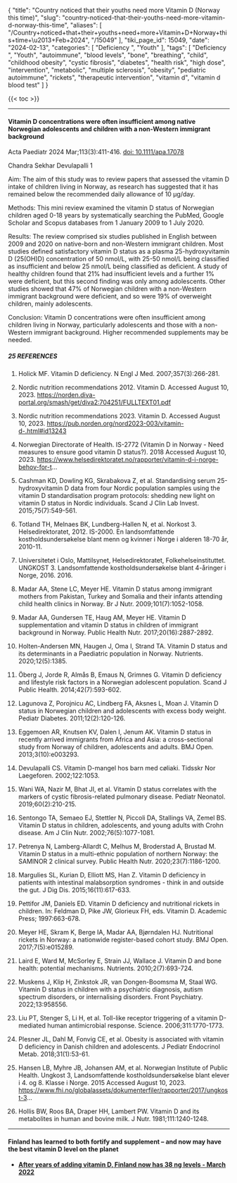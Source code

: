 {
    "title": "Country noticed that their youths need more Vitamin D (Norway this time)",
    "slug": "country-noticed-that-their-youths-need-more-vitamin-d-norway-this-time",
    "aliases": [
        "/Country+noticed+that+their+youths+need+more+Vitamin+D+Norway+this+time+\u2013+Feb+2024",
        "/15049"
    ],
    "tiki_page_id": 15049,
    "date": "2024-02-13",
    "categories": [
        "Deficiency ",
        "Youth"
    ],
    "tags": [
        "Deficiency ",
        "Youth",
        "autoimmune",
        "blood levels",
        "bone",
        "breathing",
        "child",
        "childhood obesity",
        "cystic fibrosis",
        "diabetes",
        "health risk",
        "high dose",
        "intervention",
        "metabolic",
        "multiple sclerosis",
        "obesity",
        "pediatric autoimmune",
        "rickets",
        "therapeutic intervention",
        "vitamin d",
        "vitamin d blood test"
    ]
}


{{< toc >}}

---

#### Vitamin D concentrations were often insufficient among native Norwegian adolescents and children with a non-Western immigrant background

Acta Paediatr 2024 Mar;113(3):411-416. [doi: 10.1111/apa.17078](https://doi.org/10.1111/apa.17078)

Chandra Sekhar Devulapalli 1

Aim: The aim of this study was to review papers that assessed the vitamin D intake of children living in Norway, as research has suggested that it has remained below the recommended daily allowance of 10 μg/day.

Methods: This mini review examined the vitamin D status of Norwegian children aged 0-18 years by systematically searching the PubMed, Google Scholar and Scopus databases from 1 January 2009 to 1 July 2020.

Results: The review comprised six studies published in English between 2009 and 2020 on native-born and non-Western immigrant children. Most studies defined satisfactory vitamin D status as a plasma 25-hydroxyvitamin D (25(OH)D) concentration of 50 nmol/L, with 25-50 nmol/L being classified as insufficient and below 25 nmol/L being classified as deficient. A study of healthy children found that 21% had insufficient levels and a further 1% were deficient, but this second finding was only among adolescents. Other studies showed that 47% of Norwegian children with a non-Western immigrant background were deficient, and so were 19% of overweight children, mainly adolescents.

Conclusion: Vitamin D concentrations were often insufficient among children living in Norway, particularly adolescents and those with a non-Western immigrant background. Higher recommended supplements may be needed.

##### 25 REFERENCES

1. Holick MF. Vitamin D deficiency. N Engl J Med. 2007;357(3):266-281.

1. Nordic nutrition recommendations 2012. Vitamin D. Accessed August 10, 2023. https://norden.diva-portal.org/smash/get/diva2:704251/FULLTEXT01.pdf

1. Nordic nutrition recommendations 2023. Vitamin D. Accessed August 10, 2023. https://pub.norden.org/nord2023-003/vitamin-d-.html#id13243

1. Norwegian Directorate of Health. IS-2772 (Vitamin D in Norway - Need measures to ensure good vitamin D status?). 2018 Accessed August 10, 2023. https://www.helsedirektoratet.no/rapporter/vitamin-d-i-norge-behov-for-t...

1. Cashman KD, Dowling KG, Skrabakova Z, et al. Standardising serum 25-hydroxyvitamin D data from four Nordic population samples using the vitamin D standardisation program protocols: shedding new light on vitamin D status in Nordic individuals. Scand J Clin Lab Invest. 2015;75(7):549-561.

1. Totland TH, Melnaes BK, Lundberg-Hallen N, et al. Norkost 3. Helsedirektoratet, 2012. IS-2000. En landsomfattende kostholdsundersøkelse blant menn og kvinner i Norge i alderen 18-70 år, 2010-11.

1. Universitetet i Oslo, Mattilsynet, Helsedirektoratet, Folkehelseinstituttet. UNGKOST 3. Landsomfattende kostholdsundersøkelse blant 4-åringer i Norge, 2016. 2016.

1. Madar AA, Stene LC, Meyer HE. Vitamin D status among immigrant mothers from Pakistan, Turkey and Somalia and their infants attending child health clinics in Norway. Br J Nutr. 2009;101(7):1052-1058.

1. Madar AA, Gundersen TE, Haug AM, Meyer HE. Vitamin D supplementation and vitamin D status in children of immigrant background in Norway. Public Health Nutr. 2017;20(16):2887-2892.

1. Holten-Andersen MN, Haugen J, Oma I, Strand TA. Vitamin D status and its determinants in a Paediatric population in Norway. Nutrients. 2020;12(5):1385.

1. Öberg J, Jorde R, Almås B, Emaus N, Grimnes G. Vitamin D deficiency and lifestyle risk factors in a Norwegian adolescent population. Scand J Public Health. 2014;42(7):593-602.

1. Lagunova Z, Porojnicu AC, Lindberg FA, Aksnes L, Moan J. Vitamin D status in Norwegian children and adolescents with excess body weight. Pediatr Diabetes. 2011;12(2):120-126.

1. Eggemoen AR, Knutsen KV, Dalen I, Jenum AK. Vitamin D status in recently arrived immigrants from Africa and Asia: a cross-sectional study from Norway of children, adolescents and adults. BMJ Open. 2013;3(10):e003293.

1. Devulapalli CS. Vitamin D-mangel hos barn med cøliaki. Tidsskr Nor Laegeforen. 2002;122:1053.

1. Wani WA, Nazir M, Bhat JI, et al. Vitamin D status correlates with the markers of cystic fibrosis-related pulmonary disease. Pediatr Neonatol. 2019;60(2):210-215.

1. Sentongo TA, Semaeo EJ, Stettler N, Piccoli DA, Stallings VA, Zemel BS. Vitamin D status in children, adolescents, and young adults with Crohn disease. Am J Clin Nutr. 2002;76(5):1077-1081.

1. Petrenya N, Lamberg-Allardt C, Melhus M, Broderstad A, Brustad M. Vitamin D status in a multi-ethnic population of northern Norway: the SAMINOR 2 clinical survey. Public Health Nutr. 2020;23(7):1186-1200.

1. Margulies SL, Kurian D, Elliott MS, Han Z. Vitamin D deficiency in patients with intestinal malabsorption syndromes - think in and outside the gut. J Dig Dis. 2015;16(11):617-633.

1. Pettifor JM, Daniels ED. Vitamin D deficiency and nutritional rickets in children. In: Feldman D, Pike JW, Glorieux FH, eds. Vitamin D. Academic Press; 1997:663-678.

1. Meyer HE, Skram K, Berge IA, Madar AA, Bjørndalen HJ. Nutritional rickets in Norway: a nationwide register-based cohort study. BMJ Open. 2017;7(5):e015289.

1. Laird E, Ward M, McSorley E, Strain JJ, Wallace J. Vitamin D and bone health: potential mechanisms. Nutrients. 2010;2(7):693-724.

1. Muskens J, Klip H, Zinkstok JR, van Dongen-Boomsma M, Staal WG. Vitamin D status in children with a psychiatric diagnosis, autism spectrum disorders, or internalising disorders. Front Psychiatry. 2022;13:958556.

1. Liu PT, Stenger S, Li H, et al. Toll-like receptor triggering of a vitamin D-mediated human antimicrobial response. Science. 2006;311:1770-1773.

1. Plesner JL, Dahl M, Fonvig CE, et al. Obesity is associated with vitamin D deficiency in Danish children and adolescents. J Pediatr Endocrinol Metab. 2018;31(1):53-61.

1. Hansen LB, Myhre JB, Johansen AM, et al. Norwegian Institute of Public Health. Ungkost 3, Landsomfattende kostholdsundersøkelse blant elever i 4. og 8. Klasse i Norge. 2015 Accessed August 10, 2023. https://www.fhi.no/globalassets/dokumenterfiler/rapporter/2017/ungkost-3...

1. Hollis BW, Roos BA, Draper HH, Lambert PW. Vitamin D and its metabolites in human and bovine milk. J Nutr. 1981;111:1240-1248.

---

#### Finland has learned to both fortify and supplement – and now may have the best vitamin D level on the planet

*  **[After years of adding vitamin D, Finland now has 38 ng levels - March 2022](/posts/after-years-of-adding-vitamin-d-finland-now-has-38-ng-levels)**